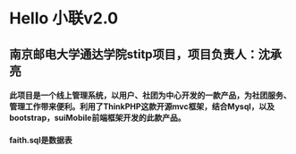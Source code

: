 # Hello 小联v2.0
## 南京邮电大学通达学院stitp项目，项目负责人：沈承亮
#### 此项目是一个线上管理系统，以用户、社团为中心开发的一款产品，为社团服务、管理工作带来便利。利用了ThinkPHP这款开源mvc框架，结合Mysql，以及bootstrap，suiMobile前端框架开发的此款产品。
#### faith.sql是数据表
